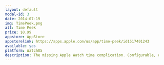 ```yaml
---
layout: default
modal-id: 3
date: 2014-07-19
img: TimePeek.png
alt: Time Peek
price: $0.99
appstore: AppStore
appstorelink: https://apps.apple.com/us/app/time-peek/id1517401243
available: yes
platform: WatchOS
description: The missing Apple Watch time complication. Configurable, and compatible with all complication types.
---
```

